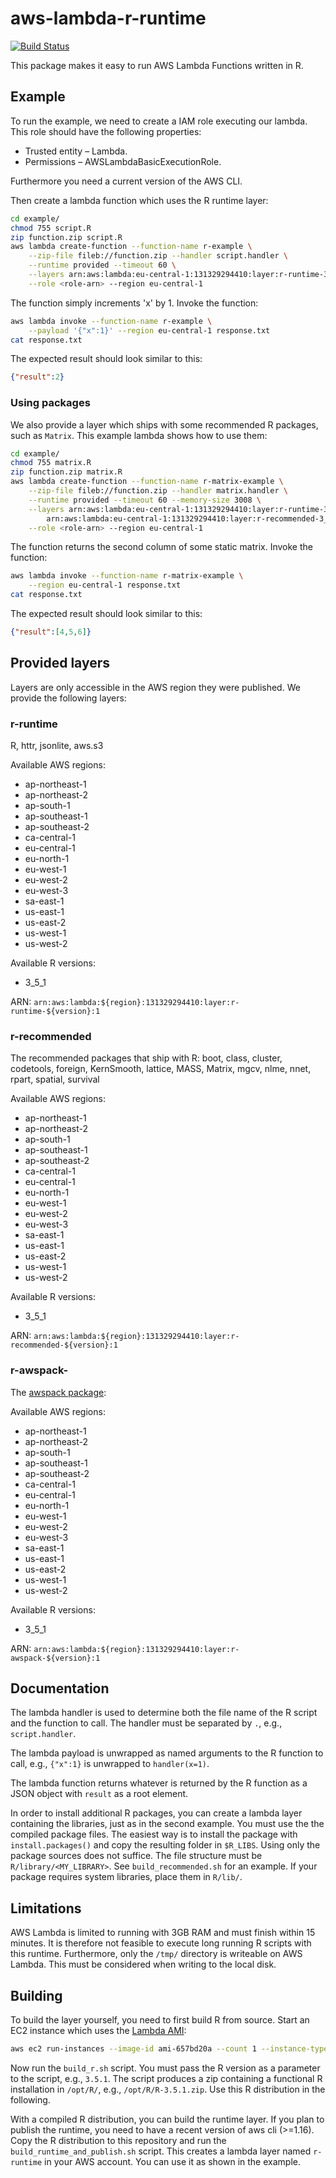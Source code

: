 # aws-lambda-r-runtime

[![Build Status](https://travis-ci.com/bakdata/aws-lambda-r-runtime.svg?branch=master)](https://travis-ci.com/bakdata/aws-lambda-r-runtime)

This package makes it easy to run AWS Lambda Functions written in R.

## Example
To run the example, we need to create a IAM role executing our lambda.
This role should have the following properties:
- Trusted entity – Lambda.
- Permissions – AWSLambdaBasicExecutionRole.

Furthermore you need a current version of the AWS CLI.

Then create a lambda function which uses the R runtime layer:
```bash
cd example/
chmod 755 script.R
zip function.zip script.R
aws lambda create-function --function-name r-example \
    --zip-file fileb://function.zip --handler script.handler \
    --runtime provided --timeout 60 \
    --layers arn:aws:lambda:eu-central-1:131329294410:layer:r-runtime-3_5_1:1 \
    --role <role-arn> --region eu-central-1
```

The function simply increments 'x' by 1.
Invoke the function:
```bash
aws lambda invoke --function-name r-example \
    --payload '{"x":1}' --region eu-central-1 response.txt
cat response.txt
```

The expected result should look similar to this:
```json
{"result":2}
```

### Using packages

We also provide a layer which ships with some recommended R packages, such as `Matrix`.
This example lambda shows how to use them:
```bash
cd example/
chmod 755 matrix.R
zip function.zip matrix.R
aws lambda create-function --function-name r-matrix-example \
    --zip-file fileb://function.zip --handler matrix.handler \
    --runtime provided --timeout 60 --memory-size 3008 \
    --layers arn:aws:lambda:eu-central-1:131329294410:layer:r-runtime-3_5_1:1 \
        arn:aws:lambda:eu-central-1:131329294410:layer:r-recommended-3_5_1:1 \
    --role <role-arn> --region eu-central-1
```

The function returns the second column of some static matrix.
Invoke the function:
```bash
aws lambda invoke --function-name r-matrix-example \
    --region eu-central-1 response.txt
cat response.txt
```

The expected result should look similar to this:
```json
{"result":[4,5,6]}
```

## Provided layers

Layers are only accessible in the AWS region they were published.
We provide the following layers:

### r-runtime

R, httr, jsonlite, aws.s3

Available AWS regions:
- ap-northeast-1
- ap-northeast-2
- ap-south-1
- ap-southeast-1
- ap-southeast-2
- ca-central-1
- eu-central-1
- eu-north-1
- eu-west-1
- eu-west-2
- eu-west-3
- sa-east-1
- us-east-1
- us-east-2
- us-west-1
- us-west-2

Available R versions:
- 3_5_1

ARN: `arn:aws:lambda:${region}:131329294410:layer:r-runtime-${version}:1`

### r-recommended

The recommended packages that ship with R:
boot, class, cluster, codetools, foreign, KernSmooth, lattice, MASS, Matrix, mgcv, nlme, nnet, rpart, spatial, survival

Available AWS regions:
- ap-northeast-1
- ap-northeast-2
- ap-south-1
- ap-southeast-1
- ap-southeast-2
- ca-central-1
- eu-central-1
- eu-north-1
- eu-west-1
- eu-west-2
- eu-west-3
- sa-east-1
- us-east-1
- us-east-2
- us-west-1
- us-west-2

Available R versions:
- 3_5_1

ARN: `arn:aws:lambda:${region}:131329294410:layer:r-recommended-${version}:1`

### r-awspack-

The [awspack package](https://cran.r-project.org/web/packages/awspack/index.html):

Available AWS regions:
- ap-northeast-1
- ap-northeast-2
- ap-south-1
- ap-southeast-1
- ap-southeast-2
- ca-central-1
- eu-central-1
- eu-north-1
- eu-west-1
- eu-west-2
- eu-west-3
- sa-east-1
- us-east-1
- us-east-2
- us-west-1
- us-west-2

Available R versions:
- 3_5_1

ARN: `arn:aws:lambda:${region}:131329294410:layer:r-awspack-${version}:1`

## Documentation

The lambda handler is used to determine both the file name of the R script and the function to call.
The handler must be separated by `.`, e.g., `script.handler`.

The lambda payload is unwrapped as named arguments to the R function to call, e.g., `{"x":1}` is unwrapped to `handler(x=1)`.

The lambda function returns whatever is returned by the R function as a JSON object with `result` as a root element.

In order to install additional R packages, you can create a lambda layer containing the libraries, just as in the second example.
You must use the the compiled package files.
The easiest way is to install the package with `install.packages()` and copy the resulting folder in `$R_LIBS`.
Using only the package sources does not suffice.
The file structure must be `R/library/<MY_LIBRARY>`.
See `build_recommended.sh` for an example.
If your package requires system libraries, place them in `R/lib/`.

## Limitations

AWS Lambda is limited to running with 3GB RAM and must finish within 15 minutes.
It is therefore not feasible to execute long running R scripts with this runtime.
Furthermore, only the `/tmp/` directory is writeable on AWS Lambda.
This must be considered when writing to the local disk. 


## Building

To build the layer yourself, you need to first build R from source.
Start an EC2 instance which uses the [Lambda AMI](https://console.aws.amazon.com/ec2/v2/home#Images:visibility=public-images;search=amzn-ami-hvm-2017.03.1.20170812-x86_64-gp2):
```bash
aws ec2 run-instances --image-id ami-657bd20a --count 1 --instance-type t2.medium --key-name <MyKeyPair>
```
Now run the `build_r.sh` script.
You must pass the R version as a parameter to the script, e.g., `3.5.1`.
The script produces a zip containing a functional R installation in `/opt/R/`, e.g., `/opt/R/R-3.5.1.zip`.
Use this R distribution in the following.

With a compiled R distribution, you can build the runtime layer.
If you plan to publish the runtime, you need to have a recent version of aws cli (>=1.16).
Copy the R distribution to this repository and run the `build_runtime_and_publish.sh` script.
This creates a lambda layer named `r-runtime` in your AWS account.
You can use it as shown in the example.
